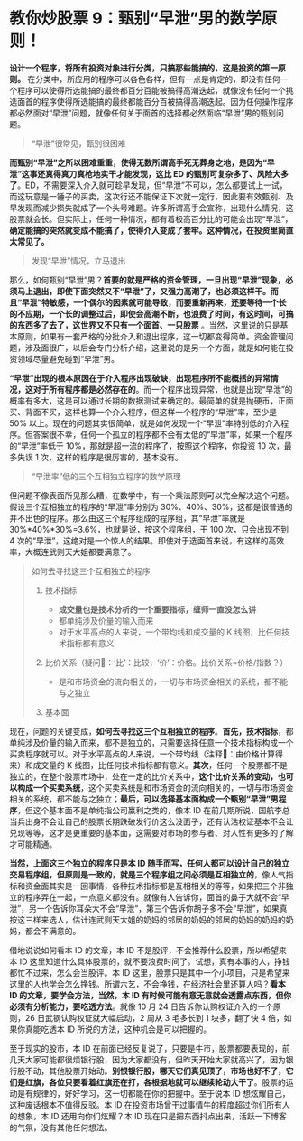 # 教你炒股票 9：甄别“早泄”男的数学原则！

**设计一个程序，将所有投资对象进行分类，只搞那些能搞的，这是投资的第一原则。** 在分类中，所应用的程序可以各色各样，但有一点是肯定的，即没有任何一个程序可以使得所选能搞的最终都百分百能被搞得高潮迭起，就像没有任何一个挑选面首的程序使得所选能搞的最终都能百分百被搞得高潮迭起。因为任何操作程序都必然面对“早泄”问题，就像任何关于面首的选择都必然面临“早泄”男的甄别问题。

> “早泄”很常见，甄别很困难

**而甄别“早泄”之所以困难重重，使得无数所谓高手死无葬身之地，是因为“早泄”这事还真得真刀真枪地实干才能发现，这比 ED 的甄别可复杂多了、风险大多了**。ED，不需要深入介入就可趁早发现，但“早泄”不可以，怎么都要试上一试，而这玩意是一锤子的买卖，这次行还不能保证下次就一定行，因此要有效甄别、及早发现而减少损失就成了一个头号难题。许多所谓高手会宣称，出现什么情况，这股票就会长。但实际上，任何一种情况，都有着极高百分比的可能会出现“早泄”，**确定能搞的突然就变成不能搞了，使得介入变成了套牢。这种情况，在投资里简直太常见了。**

> 发现“早泄”情况，立马退出

那么，如何甄别“早泄”男？**首要的就是严格的资金管理，一旦出现“早泄”现象，必须马上退出，即使下面突然又不“早泄”了，又强力高潮了，也必须这样干。而且“早泄”特敏感，一个偶尔的因素就可能导致，而要重新再来，还要等待一个长的不应期，一个长的调整过后，即使会高潮不断，也浪费了时间，有这时间，可搞的东西多了去了，这世界又不只有一个面首、一只股票** 。当然，这里说的只是基本原则，如果有一套严格的分批介入和退出程序，这一切都变得简单。资金管理问题，涉及面很广，以后会专门分析介绍，这里说的是另一个方面，就是如何能在投资领域尽量避免碰到“早泄”男。

**“早泄”出现的根本原因在于介入程序出现破缺，出现程序所不能概括的异常情况，这对于所有程序都是必然存在的**。而一个程序出现异常，也就是出现“早泄”的概率有多大，这是可以通过长期的数据测试来确定的。最简单的就是抛硬币，正面买、背面不买，这样也算一个介入程序，但这样一个程序的“早泄”率，至少是 50% 以上。现在的问题其实很简单，就是如何发现一个“早泄”率特别低的介入程序。但答案很不幸，任何一个孤立的程序都不会有太低的“早泄”率，如果一个程序的“早泄”率低于 10%，那就是超一流的程序了，按照这个程序，你投资 10 次，最多失误 1 次，这样的程序是很厉害的，基本没有。

> “早泄率”低的三个互相独立程序的数学原理

但问题不像表面所见那么糟，在数学中，有一个乘法原则可以完全解决这个问题。假设三个互相独立的程序的“早泄”率分别为 30%、40%、30%，这都是很普通的并不出色的程序。那么由这三个程序组成的程序组，其“早泄”率就是 30%*40%*30%=3.6%，也就是说，按这个程序组，干 100 次，只会出现不到 4 次的“早泄”，这绝对是一个惊人的结果。即使对于选面首来说，有这样的高效率，大概连武则天大姐都要满意了。

> 如何去寻找这三个互相独立的程序
> 1. 技术指标
>       - **成交量也是技术分析的一个重要指标，缠师一直没怎么讲**
>       - 都单纯涉及价量的输入而来
>       - 对于水平高点的人来说，一个带均线和成交量的 K 线图，比任何技术指标都有意义
>       
> 2. 比价关系（疑问🤔️：‘比’：比较，‘价’：价格。比价关系=价格/指数？）
>       - 是和市场资金的流向相关的，一切与市场资金相关的系统，都不能与之独立
> 3. 基本面

现在，问题的关键变成，**如何去寻找这三个互相独立的程序**。**首先，技术指标**，都单纯涉及价量的输入而来，都不是独立的，只需要选择任意一个技术指标构成一个买卖程序就可以。对于水平高点的人来说，一个带均线（注释🐷：由价格计算得来）和成交量的 K 线图，比任何技术指标都有意义。**其次**，任何一个股票都不是独立的，在整个股票市场中，处在一定的比价关系中，**这个比价关系的变动，也可以构成一个买卖系统**，这个买卖系统是和市场资金的流向相关的，一切与市场资金相关的系统，都不能与之独立；**最后，可以选择基本面构成一个甄别“早泄”男程序**，但这个基本面不是单纯指公司赢利之类的，像本 ID 在前几期所说，国航李总当兵出身不会让自己的股票长期跌破发行价这么没面子，还有认沽权证基本不会让兑现等等，这才是更重要的基本面，这需要对市场的参与者、对人性有更多的了解才可能精通。

**当然，上面这三个独立的程序只是本 ID 随手而写，任何人都可以设计自己的独立交易程序组，但原则是一致的，就是三个程序组之间必须是互相独立的**，像人气指标和资金面其实是一回事情，各种技术指标都是互相相关的等等，如果把三个非独立的程序弄在一起，一点意义都没有。就像有人告诉你，面首的鼻子大就不会“早泄”，另一个告诉你耳朵大不会“早泄”，第三个告诉你胡子多不会“早泄”，如果真按这三样来选人，估计连武则天大姐的奶妈的邻居的奶妈的邻居的奶妈的奶妈的奶妈，都会不满意的。

借地说说如何看本 ID 的文章，本 ID 不是股评，不会推荐什么股票，所以希望来本 ID 这里知道什么具体股票的，就不要浪费时间了。试想，真有本事的人，挣钱都忙不过来，怎么会当股评。本 ID 这里，股票只是其中一个小项目，只是希望来这里的人也学会怎么挣钱。所谓六艺，不会挣钱，在经济社会里还算人吗？**看本 ID 的文章，要学会方法，当然，本 ID 有时候可能有意无意就会透露点东西，但你必须有分析能力，要吃透方法**。就像 10 月 24 日告诉你认购权证介入的一个原则，26 日武钢认购权证就大幅启动，2 周从 3 毛多长到 1 块多，翻了快 4 倍，如果你真能吃透本 ID 所说的方法，这种机会是可以把握的。

至于现实的股市，本 ID 在前面已经反复说了，只要是牛市，股票都要表现的，前几天大家可能都很烦银行股，因为大家都没有，但昨天开始大家就高兴了，因为银行股不动，其他股票开始动。**别恨银行股，哪天它们真见顶了，市场也好不了，它们是红旗，各位只要看着红旗还在打，各根据地就可以继续轮动大干了**。股票的运动是有规律的，好好学习，这一切都能在你的把握中。至于说本 ID 想炫耀自己，这种废话根本不值得反驳。本 ID 在投资市场曾干过事情牛的程度超过你们所有人的想象，本 ID 还用向你们炫耀？本 ID 现在只是把东西抖点出来，活跃一下博客的气氛，没有其他任何想法。
